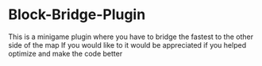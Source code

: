 # Block-Bridge-Plugin
This is a minigame plugin where you have to bridge the fastest to the other side of the map
If you would like to it would be appreciated if you helped optimize and make the code better 
